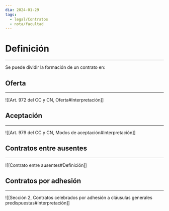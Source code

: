 ```yaml
---
dia: 2024-01-29
tags:
  - legal/Contratos
  - nota/facultad
---
```

# Definición
---
Se puede dividir la formación de un contrato en:

## Oferta
---
![[Art. 972 del CC y CN, Oferta#Interpretación]]

## Aceptación
---
![[Art. 979 del CC y CN, Modos de aceptación#Interpretación]]

## Contratos entre ausentes
---
![[Contrato entre ausentes#Definición]]

## Contratos por adhesión
---
![[Sección 2, Contratos celebrados por adhesión a cláusulas generales predispuestas#Interpretación]]